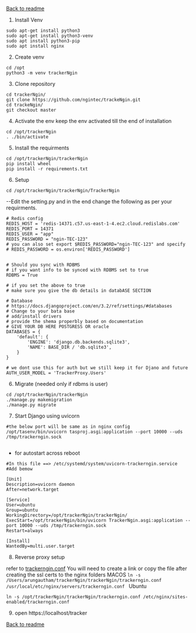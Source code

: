 [Back to readme](./readme.md)


1. Install Venv
```
sudo apt-get install python3
sudo apt-get install python3-venv
sudo apt install python3-pip
sudo apt install nginx
```

2. Create venv
```
cd /opt
python3 -m venv trackerNgin
```

3. Clone repository
```
cd trackerNgin/
git clone https://github.com/ngintec/trackeNgin.git
cd trackeNgin/
git checkout master
```

4. Activate the env keep the env activated till the end of installation
```
cd /opt/trackerNgin
. ./bin/activate
```

5. Install the requirments
```
cd /opt/trackerNgin/trackerNgin
pip install wheel
pip install -r requirements.txt
```
6. Setup
```
cd /opt/trackerNgin/trackerNgin/TrackerNgin
```
--Edit the setting.py and in the end change the following as per your requirments.
```
# Redis config
REDIS_HOST = 'redis-14371.c57.us-east-1-4.ec2.cloud.redislabs.com'
REDIS_PORT = 14371
REDIS_USER = "app"
REDIS_PASSWORD = "ngin-TEC-123" 
# you can also set export $REDIS_PASSWORD="ngin-TEC-123" and specify
# REDIS_PASSWORD = os.environ['REDIS_PASSWORD']


# Should you sync with RDBMS
# if you want info to be synced with RDBMS set to true
RDBMS = True

# if you set the above to true
# make sure you give the db details in databASE SECTION

# Database
# https://docs.djangoproject.com/en/3.2/ref/settings/#databases
# Change to your bata base 
# add/install drivers
# provide the shema properbly based on documentation
# GIVE YOUR DB HERE POSTGRESS OR oracle
DATABASES = {
    'default': {
        'ENGINE': 'django.db.backends.sqlite3',
        'NAME': BASE_DIR / 'db.sqlite3',
    }
}

# we dont use this for auth but we still keep it for Djano and future
AUTH_USER_MODEL = 'TrackerProxy.Users'
```
6. Migrate (needed only if rdbms is user)

```
cd /opt/trackerNgin/trackerNgin
./manage.py makemigration
./manage.py migrate
```


7. Start Django using uvicorn

```
#the below port will be same as in nginx config
/opt/tasenv/bin/uvicorn tasproj.asgi:application --port 10000 --uds /tmp/trackerngin.sock
 
```

* for autostart across reboot
```
#In this file ==> /etc/systemd/system/uvicorn-trackerngin.service 
#Add bemow

[Unit]
Description=uvicorn daemon
After=network.target

[Service]
User=ubuntu
Group=ubuntu
WorkingDirectory=/opt/trackerNgin/trackerNgin/
ExecStart=/opt/trackerNgin/bin/uvicorn TrackerNgin.asgi:application --port 10000 --uds /tmp/trackerngin.sock
Restart=always

[Install]
WantedBy=multi.user.target

```

8. Reverse proxy setup

refer to [trackerngin.conf](./trackerngin.conf)
You will need to create a link or copy the file after creating the ssl certs to the nginx folders
MACOS
``
ln -s /Users/arungautham/trackerNgin/trackerNgin/trackerngin.conf /usr/local/etc/nginx/servers/trackerngin.conf 
``
Ubuntu
```
ln -s /opt/trackerNgin/trackerNgin/trackerngin.conf /etc/nginx/sites-enabled/trackerngin.conf 

```

9. open https://localhost/tracker

[Back to readme](./readme.md)




